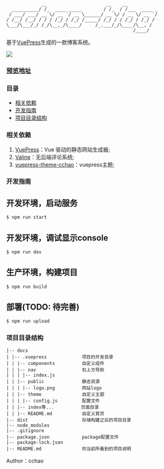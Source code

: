 ```
             __                      __    __
  __________/ /_  ____ _____        / /_  / /___  ____ _
 / ___/ ___/ __ \/ __ `/ __ \______/ __ \/ / __ \/ __ `/
/ /__/ /__/ / / / /_/ / /_/ /_____/ /_/ / / /_/ / /_/ /
\___/\___/_/ /_/\__,_/\____/     /_.___/_/\____/\__, /
                                               /____/
```
基于[VuePress](https://vuepress.vuejs.org/zh/ "VuePres官方文档")生成的一款博客系统。

![](https://img.shields.io/badge/vuepress-0.14.10-brightgreen.svg)

### [预览地址](http://123hao123.top)

### 目录
- [相关依赖](#相关依赖)
- [开发指南](#开发指南)
- [项目目录结构](#项目目录结构)


### 相关依赖

1. [VuePress](https://vuepress.vuejs.org/zh/ "VuePres官方文档")：Vue 驱动的静态网站生成器;
2. [Valine](https://valine.js.org/ "Valine无后台评论系统")：无后端评论系统;
3. [vuepress-theme-cchao](https://github.com/2020807070/vuepress-theme-cchao "此博客使用的vuepress主题")：vuepress主题;


### 开发指南

## 开发环境，启动服务
```bash
$ npm run start
```

## 开发环境，调试显示console
```bash
$ npm run dev
```

## 生产环境，构建项目
```bash
$ npm run build
```

## 部署(TODO: 待完善)
```bash
$ npm run upload
```

### 项目目录结构

```
|-- docs
| |-- .vuepress             项目的开发目录
| | |-- components          自定义组件
| | |-- nav                 右上方导航
| | | |-- index.js
| | |-- public              静态资源
| | | |-- logo.png          网站logo
| | |-- theme               自定义主题
| | | |-- config.js         配置文件
| | |-- index等...          页面目录
| | |-- README.md           自定义首页
|-- dist                    存储构建之后的项目目录
|-- node_modules
|-- .gitignore
|-- package.json            package配置文件
|-- package-lock.json
|-- README.md               你当前所看到的项目说明
```


Author：cchao
